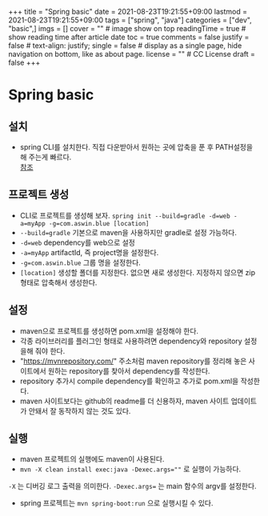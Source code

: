 +++
title = "Spring basic"
date = 2021-08-23T19:21:55+09:00
lastmod = 2021-08-23T19:21:55+09:00
tags = ["spring", "java"]
categories = ["dev", "basic",]
imgs = []
cover = ""  # image show on top
readingTime = true  # show reading time after article date
toc = true
comments = false
justify = false  # text-align: justify;
single = false  # display as a single page, hide navigation on bottom, like as about page.
license = ""  # CC License
draft = false
+++
# Spring basic

## 설치
 - spring CLI를 설치한다. 직접 다운받아서 원하는 곳에 압축을 푼 후 PATH설정을 해 주는게 빠르다.   
 [참조](https://docs.spring.io/spring-boot/docs/current/reference/html/getting-started.html#getting-started-installing-the-cli)

## 프로젝트 생성
 - CLI로 프로젝트를 생성해 보자.
``spring init --build=gradle -d=web -a=myApp -g=com.aswin.blue [location]``
 - ``--build=gradle`` 기본으로 maven을 사용하지만 gradle로 설정 가능하다.
 - ``-d=web`` dependency를 web으로 설정
 - ``-a=myApp`` artifactId, 즉 project명을 설정한다.
 - ``-g=com.aswin.blue`` 그룹 명을 설정한다.
 - ``[location]`` 생성할 폴더를 지정한다. 없으면 새로 생성한다. 지정하지 않으면 zip 형태로 압축해서 생성한다.


## 설정
- maven으로 프로젝트를 생성하면 pom.xml을 설정해야 한다.
- 각종 라이브러리를 플러그인 형태로 사용하려면 dependency와 repository 설정을해 줘야 한다.
- "https://mvnrepository.com/" 주소처럼 maven repository를 정리해 놓은 사이트에서 원하는 repository를 찾아서 dependency를 작성한다.
- repository 추가시 compile dependency를 확인하고 추가로 pom.xml을 작성한다.
- maven 사이트보다는 github의 readme를 더 신용하자, maven 사이트 업데이트가 안돼서 잘 동작하지 않는 것도 있다.


## 실행
- maven 프로젝트의 실행에도 maven이 사용된다.
- ``mvn -X clean install exec:java -Dexec.args=""`` 로 실행이 가능하다.

``-X`` 는 디버깅 로그 출력을 의미한다.
``-Dexec.args=`` 는 main 함수의 argv를 설정한다.

- spring 프로젝트는 ``mvn spring-boot:run`` 으로 실행시킬 수 있다.
